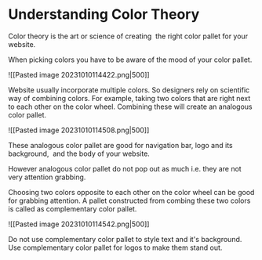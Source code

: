 # Understanding Color Theory

Color theory is the art or science of creating  the right color pallet for your website.

When picking colors you have to be aware of the mood of your color pallet.

![[Pasted image 20231010114422.png|500]]

Website usually incorporate multiple colors. So designers rely on scientific way of combining colors. For example, taking two colors that are right next to each other on the color wheel. Combining these will create an analogous color pallet.

![[Pasted image 20231010114508.png|500]]

These analogous color pallet are good for navigation bar, logo and its background,  and the body of your website.

However analogous color pallet do not pop out as much i.e. they are not very attention grabbing.

Choosing two colors opposite to each other on the color wheel can be good for grabbing attention. A pallet constructed from combing these two colors is called as complementary color pallet.

![[Pasted image 20231010114542.png|500]]

Do not use complementary color pallet to style text and it's background. Use complementary color pallet for logos to make them stand out.